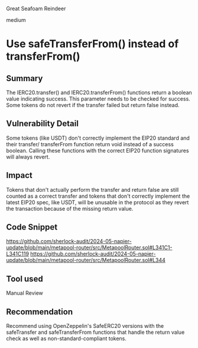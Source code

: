 Great Seafoam Reindeer

medium

# Use safeTransferFrom() instead of transferFrom()

## Summary
The IERC20.transfer() and IERC20.transferFrom() functions return a boolean value indicating success. This parameter needs to be checked for success. Some tokens do not revert if the transfer failed but return false instead.
## Vulnerability Detail
Some tokens (like USDT) don't correctly implement the EIP20 standard and their transfer/ transferFrom function return void instead of a success boolean. Calling these functions with the correct EIP20 function signatures will always revert.
## Impact
Tokens that don't actually perform the transfer and return false are still counted as a correct transfer and tokens that don't correctly implement the latest EIP20 spec, like USDT, will be unusable in the protocol as they revert the transaction because of the missing return value.
## Code Snippet
https://github.com/sherlock-audit/2024-05-napier-update/blob/main/metapool-router/src/MetapoolRouter.sol#L341C1-L341C119
https://github.com/sherlock-audit/2024-05-napier-update/blob/main/metapool-router/src/MetapoolRouter.sol#L344


## Tool used

Manual Review

## Recommendation
Recommend using OpenZeppelin's SafeERC20 versions with the safeTransfer and safeTransferFrom functions that handle the return value check as well as non-standard-compliant tokens.